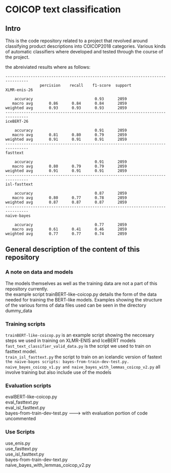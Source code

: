 # COICOP text classification

## Intro

This is the code repository related to a project that revolved around classifying product descriptions into COICOP2018 categories. Various kinds of automatic classifiers where developed and tested through the course of the project.

the abreiviated results where as follows:
```
--------------------------------------------------------------------------------
               percision    recall    f1-score  support
XLMR-enis-26

    accuracy                           0.93      2059
   macro avg       0.86      0.84      0.84      2059
weighted avg       0.93      0.93      0.93      2059
--------------------------------------------------------------------------------
iceBERT-26

    accuracy                           0.91      2059
   macro avg       0.81      0.80      0.79      2059
weighted avg       0.91      0.91      0.91      2059
--------------------------------------------------------------------------------
fasttext

    accuracy                           0.91      2059
   macro avg       0.80      0.79      0.79      2059
weighted avg       0.91      0.91      0.91      2059
--------------------------------------------------------------------------------
isl-fasttext

    accuracy                           0.87      2059
   macro avg       0.80      0.77      0.78      2059
weighted avg       0.87      0.87      0.87      2059
--------------------------------------------------------------------------------
naive-bayes

    accuracy                           0.77      2059
   macro avg       0.61      0.41      0.46      2059
weighted avg       0.77      0.77      0.74      2059
```

## General description of the content of this repository

### A note on data and models
The models themselves as well as the training data are not a part of this repository currently.\
the example script trainBERT-like-coicop.py details the form of the data needed for training the
BERT-like models. Examples showing the structure of the various forms of data files used can be seen
in the directory dummy_data

### Training scripts

```trainBERT-like-coicop.py``` is an example script showing the neccesary steps we used in training on XLMR-ENIS and IceBERT models\
```fast_text_classifier_valid_data.py``` is the script we used to train on fasttext model.\
```train_isl_fasttext.py``` the script to train on an icelandic version of fastext\
```the naive-bayes scripts: bayes-from-train-dev-test.py. naive_bayes_coicop_v1.py and naive_bayes_with_lemmas_coicop_v2.py``` all involve training but also include use of the models


### Evaluation scripts
evalBERT-like-coicop.py\
eval_fasttext.py\
eval_isl_fasttext.py\
bayes-from-train-dev-test.py ---> with evaluation portion of code uncommented

### Use Scripts
use_enis.py\
use_fasttext.py\
use_isl_fasttext.py\
bayes-from-train-dev-text.py\
naive_bayes_with_lemmas_coicop_v2.py
